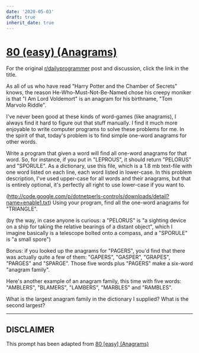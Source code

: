 ```yaml
---
date: '2020-05-03'
draft: true
inherit_date: true
---
```


# [80 (easy) (Anagrams)](https://www.reddit.com/r/dailyprogrammer/comments/x0v3e/7232012_challenge_80_easy_anagrams/)

For the original [r/dailyprogrammer](https://www.reddit.com/r/dailyprogrammer/) post and discussion, click the link in the title.

As all of us who have read "Harry Potter and the Chamber of Secrets" knows, the reason He-Who-Must-Not-Be-Named chose his creepy moniker is that "I Am Lord Voldemort" is an anagram for his birthname, "Tom Marvolo Riddle". 

I've never been good at these kinds of word-games (like anagrams), I always find it hard to figure out that stuff manually. I find it much more enjoyable to write computer programs to solve these problems for me. In the spirit of that, today's problem is to find simple one-word anagrams for other words.

Write a program that given a word will find all one-word anagrams for that word. So, for instance, if you put in "LEPROUS", it should return "PELORUS" and "SPORULE". As a dictionary, use this file, which is a 1.8 mb text-file with one word listed on each line, each word listed in lower-case. In this problem description, I've used upper-case for all words and their anagrams, but that is entirely optional, it's perfectly all right to use lower-case if you want to. 

(http://code.google.com/p/dotnetperls-controls/downloads/detail?name=enable1.txt)
Using your program, find all the one-word anagrams for "TRIANGLE".

(by the way, in case anyone is curious: a "PELORUS" is "a sighting device on a ship for taking the relative bearings of a distant object", which I imagine basically is a telescope bolted onto a compass, and a "SPORULE" is "a small spore")

Bonus: if you looked up the anagrams for "PAGERS", you'd find that there was actually quite a few of them: "GAPERS", "GASPER", "GRAPES", "PARGES" and "SPARGE". Those five words plus "PAGERS" make a six-word "anagram family". 

Here's another example of an anagram family, this time with five words: "AMBLERS", "BLAMERS", "LAMBERS", "MARBLES" and "RAMBLES".

What is the largest anagram family in the dictionary I supplied? What is the second largest?


----
## **DISCLAIMER**
This prompt has been adapted from [80 [easy] (Anagrams)](https://www.reddit.com/r/dailyprogrammer/comments/x0v3e/7232012_challenge_80_easy_anagrams/
)
